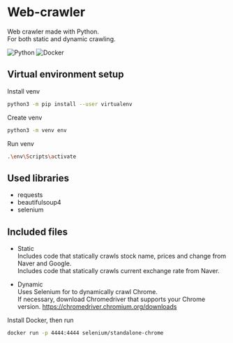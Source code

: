 # Web-crawler

Web crawler made with Python.  
For both static and dynamic crawling.  

![Python](https://img.shields.io/badge/python-3670A0?style=for-the-badge&logo=python&logoColor=ffdd54)
![Docker](https://img.shields.io/badge/docker-%230db7ed.svg?style=for-the-badge&logo=docker&logoColor=white)

## Virtual environment setup

Install venv

```sh
python3 -m pip install --user virtualenv
```

Create venv

```sh
python3 -m venv env
```

Run venv

```sh
.\env\Scripts\activate
```

## Used libraries

- requests
- beautifulsoup4
- selenium

## Included files

- Static  
Includes code that statically crawls stock name, prices and change from Naver and Google.  
Includes code that statically crawls current exchange rate from Naver.

- Dynamic  
Uses Selenium for to dynamically crawl Chrome.  
If necessary, download Chromedriver that supports your Chrome version. <https://chromedriver.chromium.org/downloads>  

Install Docker, then run

```sh
docker run -p 4444:4444 selenium/standalone-chrome
```
